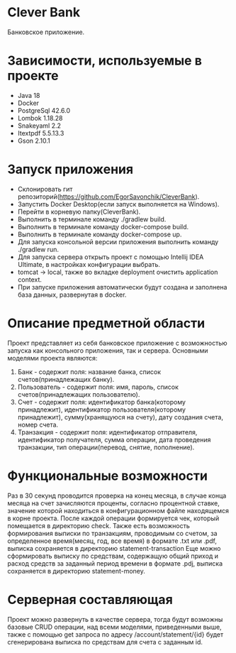 # Clever Bank
Банковское приложение.
# Зависимости, используемые в проекте
* Java 18
* Docker
* PostgreSql 42.6.0
* Lombok 1.18.28
* Snakeyaml 2.2
* Itextpdf 5.5.13.3
* Gson 2.10.1
# Запуск приложения
* Склонировать гит репозиторий(https://github.com/EgorSavonchik/CleverBank).
* Запустить Docker Desktop(если запуск выполняется на Windows).
* Перейти в корневую папку(CleverBank).
* Выполнить в терминале команду ./gradlew build.
* Выполнить в терминале команду docker-compose build.
* Выполнить в терминале команду docker-compose up.
* Для запуска консольной версии приложения выполнить команду ./gradlew run.
* Для запуска сервера открыть проект с помощью Intellij IDEA Ultimate, в настройках конфигурации выбрать.
* tomcat -> local, также во вкладке deployment очистить application context.
* При запуске приложения автоматически будут создана и заполнена база данных, развернутая в docker.
# Описание предметной области
Проект представляет из себя банковское приложение с возможностью запуска как консольного приложения, так и сервера.
Основными моделями проекта являются:
1) Банк - содержит поля: название банка, список счетов(принадлежащих банку).
2) Пользователь - содержит поля: имя, пароль, список счетов(принадлежащих пользователю).
3) Счет - содержит поля: идентификатор банка(которому принадлежит), идентификатор пользователя(которому принадлежит), сумму(хранящуюся на счету), дату создания счета, номер счета.
4) Транзакция - содержит поля: идентификатор отправителя, идентификатор получателя, сумма операции, дата проведения транзакции, тип операции(перевод, снятие, пополнение).
# Функциональные возможности
Раз в 30 секунд проводится проверка на конец месяца, в случае конца месяца на счет зачисляются проценты, согласно процентной ставке, значение которой находиться в конфигурационном файле находящемся в корне проекта.
После каждой операции формируется чек, который помещается в директорию check.
Также есть возможность формирования выписки по транзакциям, проводимым со счетом, за определенное время(месяц, год, все время) в формате .txt или .pdf, выписка сохраняется в директорию statement-transaction
Еще можно сформировать выписку по средствам, содержащую общий приход и расход средств за заданный период времени в формате .pdj, выписка сохраняется в директорию statement-money.
# Серверная составляющая 
Проект можно развернуть в качестве сервера, тогда будут возможны базовые CRUD операции, над всеми моделями, приведенными выше, 
также с помощью get запроса по адресу /account/statement/{id} будет сгенерирована выписка по средствам для счета с заданным id.  


